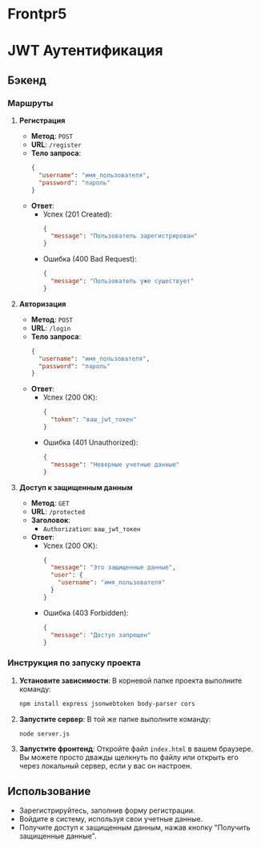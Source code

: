 # Frontpr5
# JWT Аутентификация
## Бэкенд

### Маршруты

1. **Регистрация**
   - **Метод**: `POST`
   - **URL**: `/register`
   - **Тело запроса**:
     ```json
     {
       "username": "имя_пользователя",
       "password": "пароль"
     }
     ```
   - **Ответ**:
     - Успех (201 Created):
       ```json
       {
         "message": "Пользователь зарегистрирован"
       }
       ```
     - Ошибка (400 Bad Request):
       ```json
       {
         "message": "Пользователь уже существует"
       }
       ```

2. **Авторизация**
   - **Метод**: `POST`
   - **URL**: `/login`
   - **Тело запроса**:
     ```json
     {
       "username": "имя_пользователя",
       "password": "пароль"
     }
     ```
   - **Ответ**:
     - Успех (200 OK):
       ```json
       {
         "token": "ваш_jwt_токен"
       }
       ```
     - Ошибка (401 Unauthorized):
       ```json
       {
         "message": "Неверные учетные данные"
       }
       ```

3. **Доступ к защищенным данным**
   - **Метод**: `GET`
   - **URL**: `/protected`
   - **Заголовок**:
     - `Authorization`: `ваш_jwt_токен`
   - **Ответ**:
     - Успех (200 OK):
       ```json
       {
         "message": "Это защищенные данные",
         "user": {
           "username": "имя_пользователя"
         }
       }
       ```
     - Ошибка (403 Forbidden):
       ```json
       {
         "message": "Доступ запрещен"
       }
       ```

### Инструкция по запуску проекта

1. **Установите зависимости**:
   В корневой папке проекта выполните команду:
   ```bash
   npm install express jsonwebtoken body-parser cors
   ```

2. **Запустите сервер**:
   В той же папке выполните команду:
   ```bash
   node server.js
   ```

3. **Запустите фронтенд**:
   Откройте файл `index.html` в вашем браузере. Вы можете просто дважды щелкнуть по файлу или открыть его через локальный сервер, если у вас он настроен.

## Использование

- Зарегистрируйтесь, заполнив форму регистрации.
- Войдите в систему, используя свои учетные данные.
- Получите доступ к защищенным данным, нажав кнопку "Получить защищенные данные".

